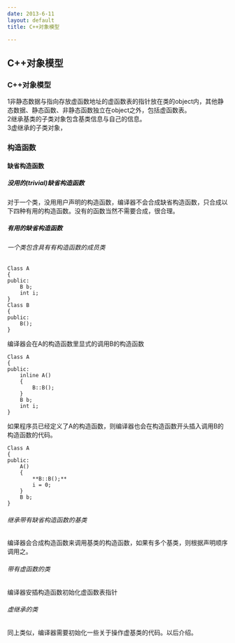 ```yaml
---
date: 2013-6-11
layout: default
title: C++对象模型

---
```

## C++对象模型
### C++对象模型    

1非静态数据与指向存放虚函数地址的虚函数表的指针放在类的object内，其他静态数据、静态函数、非静态函数独立在object之外，包括虚函数表。   
2继承基类的子类对象包含基类信息与自己的信息。    
3虚继承的子类对象，	 

### 构造函数
#### 缺省构造函数  
##### 没用的(trivial)缺省构造函数
对于一个类，没用用户声明的构造函数，编译器不会合成缺省构造函数，只合成以下四种有用的构造函数。没有的函数当然不需要合成，很合理。      
##### 有用的缺省构造函数
###### 一个类包含具有有构造函数的成员类

	Class A
	{
	public:
		B b;
		int i;
	}
	Class B
	{
	public:
		B();
	}
编译器会在A的构造函数里显式的调用B的构造函数   

	Class A
	{
	public:
		inline A()
		{
			B::B();
		}
		B b;
		int i;
	}
如果程序员已经定义了A的构造函数，则编译器也会在构造函数开头插入调用B的构造函数的代码。   

	Class A
	{
	public:
		A()
		{
			**B::B();**
			i = 0;
		}
		B b;
	}

###### 继承带有缺省构造函数的基类
编译器会合成构造函数来调用基类的构造函数，如果有多个基类，则根据声明顺序调用之。  
###### 带有虚函数的类
编译器安插构造函数初始化虚函数表指针   
###### 虚继承的类
同上类似，编译器需要初始化一些关于操作虚基类的代码。以后介绍。  